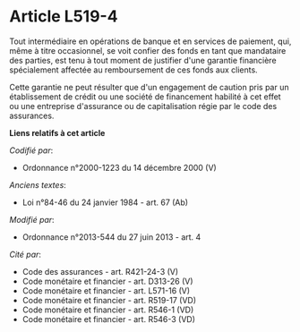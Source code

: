 # Article L519-4

Tout intermédiaire en opérations de banque et en services de paiement, qui, même à titre occasionnel, se voit confier des
fonds en tant que mandataire des parties, est tenu à tout moment de justifier d'une garantie financière spécialement affectée
au remboursement de ces fonds aux clients.

Cette garantie ne peut résulter que d'un engagement de caution pris par un établissement de crédit ou une société de
financement habilité à cet effet ou une entreprise d'assurance ou de capitalisation régie par le code des assurances.

**Liens relatifs à cet article**

_Codifié par_:

  - Ordonnance n°2000-1223 du 14 décembre 2000 (V)

_Anciens textes_:

  - Loi n°84-46 du 24 janvier 1984 - art. 67 (Ab)

_Modifié par_:

  - Ordonnance n°2013-544 du 27 juin 2013 - art. 4

_Cité par_:

  - Code des assurances - art. R421-24-3 (V)
  - Code monétaire et financier - art. D313-26 (V)
  - Code monétaire et financier - art. L571-16 (V)
  - Code monétaire et financier - art. R519-17 (VD)
  - Code monétaire et financier - art. R546-1 (VD)
  - Code monétaire et financier - art. R546-3 (VD)
